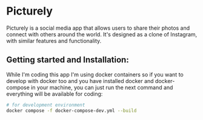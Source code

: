 # Picturely

Picturely is a social media app that allows users to share their photos
and connect with others around the world. It's designed as a clone of Instagram,
with similar features and functionality.

## Getting started and Installation:

While I'm coding this app I'm using docker containers so if you want to develop with docker
too and you have installed docker and docker-compose in your machine, you can just run the next
command and everything will be available for coding:

```sh
# for development environment
docker compose -f docker-compose-dev.yml --build
```

